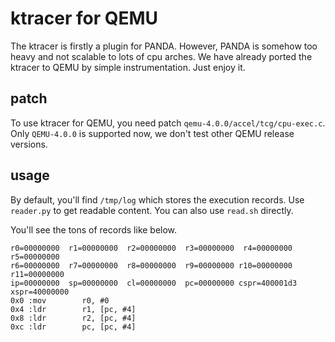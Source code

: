 # ktracer for QEMU

The ktracer is firstly a plugin for PANDA. However, PANDA is somehow too heavy
and not scalable to lots of cpu arches. We have already ported the ktracer to QEMU by 
simple instrumentation. Just enjoy it.

## patch
To use ktracer for QEMU, you need patch `qemu-4.0.0/accel/tcg/cpu-exec.c`. Only `QEMU-4.0.0`
is supported now, we don't test other QEMU release versions.

## usage
By default, you'll find `/tmp/log` which stores the execution records. Use 
`reader.py` to get readable content. You can also use `read.sh` directly.

You'll see the tons of records like below.

```text
r0=00000000  r1=00000000  r2=00000000  r3=00000000  r4=00000000  r5=00000000
r6=00000000  r7=00000000  r8=00000000  r9=00000000 r10=00000000 r11=00000000
ip=00000000  sp=00000000  cl=00000000  pc=00000000 cspr=400001d3 xspr=40000000
0x0 :mov		r0, #0
0x4 :ldr		r1, [pc, #4]
0x8 :ldr		r2, [pc, #4]
0xc :ldr		pc, [pc, #4]
```